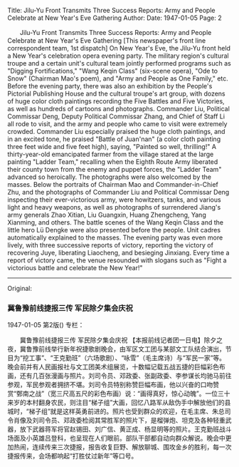 Title: Jilu-Yu Front Transmits Three Success Reports: Army and People Celebrate at New Year's Eve Gathering
Author:
Date: 1947-01-05
Page: 2

　　Jilu-Yu Front Transmits Three Success Reports:
    Army and People Celebrate at New Year's Eve Gathering
    [This newspaper's front line correspondent team, 1st dispatch] On New Year's Eve, the Jilu-Yu front held a New Year's celebration opera evening party. The military region's cultural troupe and a certain unit's cultural team jointly performed programs such as "Digging Fortifications," "Wang Keqin Class" (six-scene opera), "Ode to Snow" (Chairman Mao's poem), and "Army and People as One Family," etc. Before the evening party, there was also an exhibition by the People's Pictorial Publishing House and the cultural troupe's art group, with dozens of huge color cloth paintings recording the Five Battles and Five Victories, as well as hundreds of cartoons and photographs. Commander Liu, Political Commissar Deng, Deputy Political Commissar Zhang, and Chief of Staff Li all rode to visit, and the army and people who came to visit were extremely crowded. Commander Liu especially praised the huge cloth paintings, and in an excited tone, he praised "Battle of Juan'nan" (a color cloth painting three feet wide and five feet high), saying, "Painted so well, thrilling!" A thirty-year-old emancipated farmer from the village stared at the large painting "Ladder Team," recalling when the Eighth Route Army liberated their county town from the enemy and puppet forces, the "Ladder Team" advanced so heroically. The photographs were also welcomed by the masses. Below the portraits of Chairman Mao and Commander-in-Chief Zhu, and the photographs of Commander Liu and Political Commissar Deng inspecting their ever-victorious army, were howitzers, tanks, and various light and heavy weapons, as well as photographs of surrendered Jiang's army generals Zhao Xitian, Liu Guangxin, Huang Zhengcheng, Yang Xianming, and others. The battle scenes of the Wang Keqin Class and the little hero Lü Dengke were also presented before the people. Unit cadres automatically explained to the masses. The evening party was even more lively, with three successive reports of victory, reporting the victory of recovering Juye, liberating Liaocheng, and besieging Jinxiang. Every time a report of victory came, the venue resounded with slogans such as "Fight a victorious battle and celebrate the New Year!"



<hr /> 

Original: 


### 冀鲁豫前线捷报三传  军民除夕集会庆祝

1947-01-05
第2版()
专栏：

　　冀鲁豫前线捷报三传
    军民除夕集会庆祝
    【本报前线记者团一日电】除夕之夜，冀鲁豫前线举行新年祝捷歌剧晚会，由军区文工团与某部文工队结合演出，节目为“挖工事”、“王克勤班”（六场歌剧）、“咏雪”（毛主席诗）与“军民一家”等。晚会前并有人民画报社与文工团美术组展览，十数幅记载五战五捷的巨幅彩色布画，还有几百张漫画与照片。刘司令员、邓政委、张副政委、李参谋长均驰马前往参观，军民参观者拥挤不堪。刘司令员特别称赞巨幅布画，他以兴奋的口吻赞赏“鄄南之战”（宽三尺高五尺的彩色布画）说：“画得真好，惊心动魄”。一位三十来岁的本村翻身农民，则注目“梯子组”大画，回忆八路军从敌伪手中解放他们的县城时，“梯子组”就是这样英勇前进的。照片也受到群众的欢迎，在毛主席、朱总司令肖像及刘司令员、邓政委检阅其常胜军的照片下，是榴弹炮、坦克及各种轻重武器，放下武器蒋军将官赵锡田、刘广信、黄正成、杨显明等的照片。王克勤班战斗场面及小英雄吕登科，也呈现在人们眼前。部队干部都自动向群众解说。晚会中更加热闹，连续传来三次捷报，报告收复巨野、解放聊城、围攻金乡的胜利，每一次捷报传来，会场都响起“打胜仗过新年”等口号。
